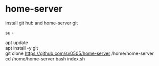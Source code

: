 # home-server
install git hub and home-server git

su -

apt update \
apt install -y git \
git clone https://github.com/sv0505/home-server /home/home-server \
cd /home/home-server
bash index.sh
